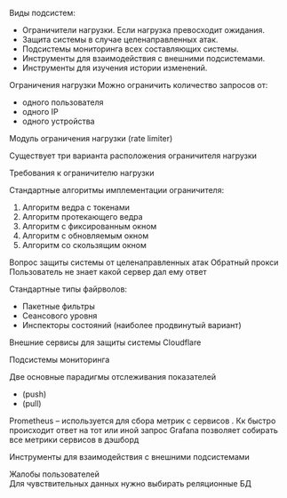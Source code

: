 Виды подсистем:
- Ограничители нагрузки. Если нагрузка превосходит ожидания. 
- Защита системы в случае целенаправленных атак. 
- Подсистемы мониторинга всех составляющих системы. 
- Инструменты для взаимодействия с внешними подсистемами.
- Инструменты для изучения истории изменений. 

Ограничения нагрузки
Можно ограничить количество запросов от:
- одного пользователя
- одного IP
- одного устройства

Модуль ограничения нагрузки (rate limiter)

Существует три варианта расположения ограничителя нагрузки

Требования к ограничителю нагрузки 

Стандартные алгоритмы имплементации ограничителя:
1. Алгоритм ведра с токенами
2. Алгоритм протекающего ведра
3. Алгоритм с фиксированным окном
4. Алгоритм с обновляемым окном
5. Алгоритм со скользящим окном

Вопрос защиты системы от целенаправленных атак
Обратный прокси
Пользователь не знает какой сервер дал ему ответ

Стандартные типы файрволов:
- Пакетные фильтры
- Сеансового уровня
- Инспекторы состояний (наиболее продвинутый вариант)

Внешние сервисы для защиты системы 
Cloudflare 

Подсистемы мониторинга

Две основные парадигмы отслеживания показателей
- (push)
- (pull)


Prometheus – используется для сбора метрик с сервисов . Кк быстро происходит ответ на тот или иной запрос 
Grafana позволяет собирать все метрики сервисов в дэшборд 


Инструменты для взаимодействия с внешними подсистемами

Жалобы пользователей  
Для чувствительных данных нужно выбирать реляционные БД 
